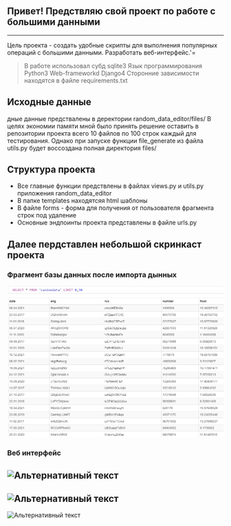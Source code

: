 ## Привет! Предствляю свой проект по работе с большими данными
---
Цель проекта - создать удобные скрипты для выполнения популярных операций с большими данными. Разработать веб-интерфейс.'=

> В работе использовал субд sqlite3
> Язык программирования Python3
> Web-frameworkd Django4
> Сторонние зависимости находятся в файле requirements.txt

## Исходные данные  

дные данные предствалены в деректории random_data_editor/files/
В целях экономии памяти мной было принять решение оставить в репозитории проекта всего 10 файлов по 100 строк каждый для тестирования.
Однако при запуске функции file_generate из файла utils.py будет воссоздана полная директория files/

## Структура проекта

* Все главные функции предствлены в файлах views.py и utils.py приложения random_data_editor
* В папке templates находятсяя html шаблоны
* В файле forms - форма для получения от пользователя фрагмента строк под удаление
* Основные эндпоинты проекта представлены в файле urls.py

## Далее пердставлен небольшой скринкаст проекта
### Фрагмент базы данных после импорта дынных
![Альтернативный текст](./screenshots/database.png)
### Веб интерфейс
![Альтернативный текст](./screenshots/account.png)
---
![Альтернативный текст](./screenshots/account.png)
---
![Альтернативный текст](./screenshots/account.png)
